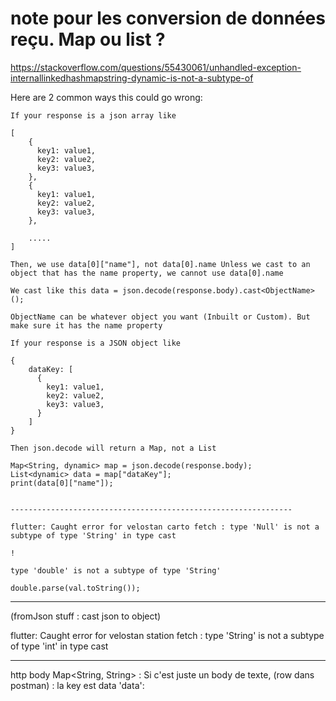 # note pour les conversion de données reçu. Map ou list ?

https://stackoverflow.com/questions/55430061/unhandled-exception-internallinkedhashmapstring-dynamic-is-not-a-subtype-of

Here are 2 common ways this could go wrong:

    If your response is a json array like

    [
        {
          key1: value1,
          key2: value2,
          key3: value3,
        },
        {
          key1: value1,
          key2: value2,
          key3: value3,
        },

        .....
    ] 

    Then, we use data[0]["name"], not data[0].name Unless we cast to an object that has the name property, we cannot use data[0].name

    We cast like this data = json.decode(response.body).cast<ObjectName>();

    ObjectName can be whatever object you want (Inbuilt or Custom). But make sure it has the name property

    If your response is a JSON object like

    {
        dataKey: [
          {
            key1: value1,
            key2: value2,
            key3: value3,
          } 
        ] 
    }

    Then json.decode will return a Map, not a List

    Map<String, dynamic> map = json.decode(response.body);
    List<dynamic> data = map["dataKey"];
    print(data[0]["name"]);


    ---------------------------------------------------------------

    flutter: Caught error for velostan carto fetch : type 'Null' is not a subtype of type 'String' in type cast

    !

    type 'double' is not a subtype of type 'String'

    double.parse(val.toString());


-----------------------------------

(fromJson stuff : cast json to object)

flutter: Caught error for velostan station fetch : type 'String' is not a subtype of type 'int' in type cast


-------------------------------

http body Map<String, String> :
Si c'est juste un body de texte, (row dans postman) :
la key est data
'data':
